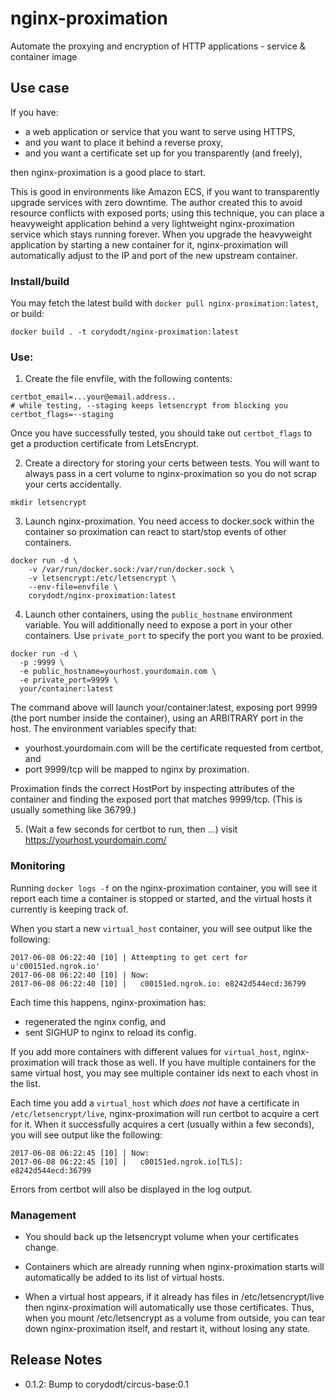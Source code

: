 # nginx-proximation
Automate the proxying and encryption of HTTP applications - service &amp; container image

## Use case

If you have:
- a web application or service that you want to serve using HTTPS,
- and you want to place it behind a reverse proxy,
- and you want a certificate set up for you transparently (and freely),

then nginx-proximation is a good place to start.

This is good in environments like Amazon ECS, if you want to transparently
upgrade services with zero downtime. The author created this to avoid resource
conflicts with exposed ports; using this technique, you can place a
heavyweight application behind a very lightweight nginx-proximation service
which stays running forever. When you upgrade the heavyweight application by
starting a new container for it, nginx-proximation will automatically adjust
to the IP and port of the new upstream container.

### Install/build

You may fetch the latest build with `docker pull nginx-proximation:latest`, or
build:

```
docker build . -t corydodt/nginx-proximation:latest
```

### Use:

1. Create the file envfile, with the following contents:
```
certbot_email=...your@email.address..
# while testing, --staging keeps letsencrypt from blocking you
certbot_flags=--staging
```

Once you have successfully tested, you should take out `certbot_flags` to get
a production certificate from LetsEncrypt.

2. Create a directory for storing your certs between tests. You will want to
   always pass in a cert volume to nginx-proximation so you do not scrap your
   certs accidentally.

`mkdir letsencrypt`

3. Launch nginx-proximation. You need access to docker.sock within the
   container so proximation can react to start/stop events of other
   containers.

```
docker run -d \
    -v /var/run/docker.sock:/var/run/docker.sock \
    -v letsencrypt:/etc/letsencrypt \
    --env-file=envfile \
    corydodt/nginx-proximation:latest
```

4. Launch other containers, using the `public_hostname` environment variable.
   You will additionally need to expose a port in your other containers.
   Use `private_port` to specify the port you want to be proxied.

```
docker run -d \
  -p :9999 \
  -e public_hostname=yourhost.yourdomain.com \
  -e private_port=9999 \
  your/container:latest
```

The command above will launch your/container:latest, exposing port 9999 (the
port number inside the container), using an ARBITRARY port in the host. The
environment variables specify that:
- yourhost.yourdomain.com will be the certificate requested from certbot, and
- port 9999/tcp will be mapped to nginx by proximation.

Proximation finds the correct HostPort by inspecting attributes of the
container and finding the exposed port that matches 9999/tcp. (This is usually
something like 36799.)

5. (Wait a few seconds for certbot to run, then ...) visit
   https://yourhost.yourdomain.com/

### Monitoring

Running `docker logs -f` on the nginx-proximation container, you will see it
report each time a container is stopped or started, and the virtual hosts it
currently is keeping track of.

When you start a new `virtual_host` container, you will see output like the
following:
```
2017-06-08 06:22:40 [10] | Attempting to get cert for u'c00151ed.ngrok.io'
2017-06-08 06:22:40 [10] | Now:
2017-06-08 06:22:40 [10] |   c00151ed.ngrok.io: e8242d544ecd:36799
```

Each time this happens, nginx-proximation has:
- regenerated the nginx config, and
- sent SIGHUP to nginx to reload its config.

If you add more containers with different values for `virtual_host`,
nginx-proximation will track those as well. If you have multiple containers
for the same virtual host, you may see multiple container ids next to each
vhost in the list.

Each time you add a `virtual_host` which *does not* have a certificate in
`/etc/letsencrypt/live`, nginx-proximation will run certbot to acquire a cert
for it. When it successfully acquires a cert (usually within a few seconds),
you will see output like the following:

```
2017-06-08 06:22:45 [10] | Now:
2017-06-08 06:22:45 [10] |   c00151ed.ngrok.io[TLS]: e8242d544ecd:36799
```

Errors from certbot will also be displayed in the log output.

### Management

- You should back up the letsencrypt volume when your certificates change.

- Containers which are already running when nginx-proximation starts will
  automatically be added to its list of virtual hosts.

- When a virtual host appears, if it already has files in /etc/letsencrypt/live
  then nginx-proximation will automatically use those certificates. Thus, when
  you mount /etc/letsencrypt as a volume from outside, you can tear down
  nginx-proximation itself, and restart it, without losing any state.

## Release Notes

* 0.1.2: Bump to corydodt/circus-base:0.1
